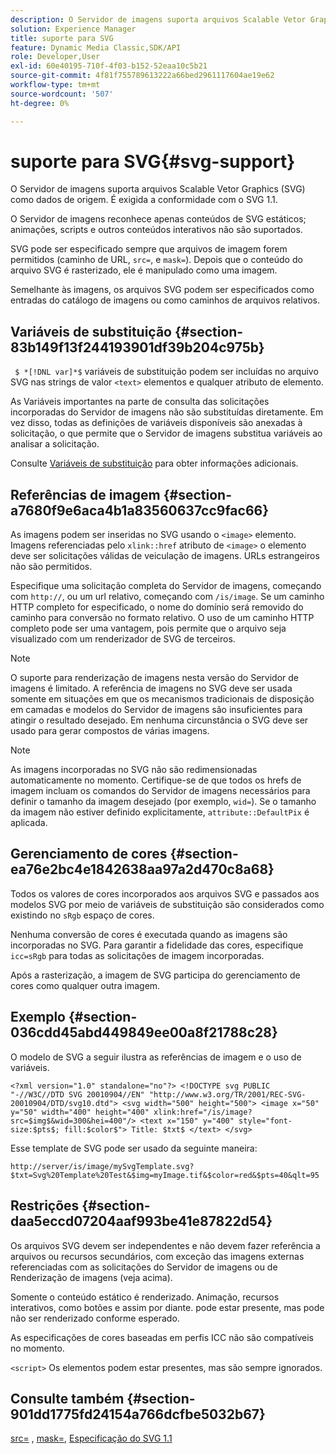 ```yaml
---
description: O Servidor de imagens suporta arquivos Scalable Vetor Graphics (SVG) como dados de origem. É exigida a conformidade com o SVG 1.1.
solution: Experience Manager
title: suporte para SVG
feature: Dynamic Media Classic,SDK/API
role: Developer,User
exl-id: 60e40195-710f-4f03-b152-52eaa10c5b21
source-git-commit: 4f81f755789613222a66bed2961117604ae19e62
workflow-type: tm+mt
source-wordcount: '507'
ht-degree: 0%

---
```


# suporte para SVG{#svg-support}

O Servidor de imagens suporta arquivos Scalable Vetor Graphics (SVG) como dados de origem. É exigida a conformidade com o SVG 1.1.

O Servidor de imagens reconhece apenas conteúdos de SVG estáticos; animações, scripts e outros conteúdos interativos não são suportados.

SVG pode ser especificado sempre que arquivos de imagem forem permitidos (caminho de URL, `src=`, e `mask=`). Depois que o conteúdo do arquivo SVG é rasterizado, ele é manipulado como uma imagem.

Semelhante às imagens, os arquivos SVG podem ser especificados como entradas do catálogo de imagens ou como caminhos de arquivos relativos.

## Variáveis de substituição {#section-83b149f13f244193901df39b204c975b}

` $ *[!DNL var]*$` variáveis de substituição podem ser incluídas no arquivo SVG nas strings de valor `<text>` elementos e qualquer atributo de elemento.

As Variáveis importantes na parte de consulta das solicitações incorporadas do Servidor de imagens não são substituídas diretamente. Em vez disso, todas as definições de variáveis disponíveis são anexadas à solicitação, o que permite que o Servidor de imagens substitua variáveis ao analisar a solicitação.

Consulte [Variáveis de substituição](../../../../../is-api/http-ref/image-serving-api-ref/c-http-protocol-reference/c-syntax-and-features/r-is-http-substitution-variables.md#reference-90dc01aba44940e4acdd0c6476e7aa5a) para obter informações adicionais.

## Referências de imagem {#section-a7680f9e6aca4b1a83560637cc9fac66}

As imagens podem ser inseridas no SVG usando o `<image>` elemento. Imagens referenciadas pelo `xlink::href` atributo de `<image>` o elemento deve ser solicitações válidas de veiculação de imagens. URLs estrangeiros não são permitidos.

Especifique uma solicitação completa do Servidor de imagens, começando com `http://`, ou um url relativo, começando com `/is/image`. Se um caminho HTTP completo for especificado, o nome do domínio será removido do caminho para conversão no formato relativo. O uso de um caminho HTTP completo pode ser uma vantagem, pois permite que o arquivo seja visualizado com um renderizador de SVG de terceiros.

>[!NOTE]
>
>O suporte para renderização de imagens nesta versão do Servidor de imagens é limitado. A referência de imagens no SVG deve ser usada somente em situações em que os mecanismos tradicionais de disposição em camadas e modelos do Servidor de imagens são insuficientes para atingir o resultado desejado. Em nenhuma circunstância o SVG deve ser usado para gerar compostos de várias imagens.

>[!NOTE]
>
>As imagens incorporadas no SVG não são redimensionadas automaticamente no momento. Certifique-se de que todos os hrefs de imagem incluam os comandos do Servidor de imagens necessários para definir o tamanho da imagem desejado (por exemplo, `wid=`). Se o tamanho da imagem não estiver definido explicitamente, `attribute::DefaultPix` é aplicada.

## Gerenciamento de cores {#section-ea76e2bc4e1842638aa97a2d470c8a68}

Todos os valores de cores incorporados aos arquivos SVG e passados aos modelos SVG por meio de variáveis de substituição são considerados como existindo no `sRgb` espaço de cores.

Nenhuma conversão de cores é executada quando as imagens são incorporadas no SVG. Para garantir a fidelidade das cores, especifique `icc=sRgb` para todas as solicitações de imagem incorporadas.

Após a rasterização, a imagem de SVG participa do gerenciamento de cores como qualquer outra imagem.

## Exemplo {#section-036cdd45abd449849ee00a8f21788c28}

O modelo de SVG a seguir ilustra as referências de imagem e o uso de variáveis.

`<?xml version="1.0" standalone="no"?> <!DOCTYPE svg PUBLIC "-//W3C//DTD SVG 20010904//EN" "http://www.w3.org/TR/2001/REC-SVG-20010904/DTD/svg10.dtd"> <svg width="500" height="500"> <image x="50" y="50" width="400" height="400" xlink:href="/is/image?src=$img$&wid=300&hei=400"/> <text x="150" y="400" style="font-size:$pts$; fill:$color$"> Title: $txt$ </text> </svg>`

Esse template de SVG pode ser usado da seguinte maneira:

`http://server/is/image/mySvgTemplate.svg?$txt=Svg%20Template%20Test&$img=myImage.tif&$color=red&$pts=40&qlt=95`

## Restrições {#section-daa5eccd07204aaf993be41e87822d54}

Os arquivos SVG devem ser independentes e não devem fazer referência a arquivos ou recursos secundários, com exceção das imagens externas referenciadas com as solicitações do Servidor de imagens ou de Renderização de imagens (veja acima).

Somente o conteúdo estático é renderizado. Animação, recursos interativos, como botões e assim por diante. pode estar presente, mas pode não ser renderizado conforme esperado.

As especificações de cores baseadas em perfis ICC não são compatíveis no momento.

`<script>` Os elementos podem estar presentes, mas são sempre ignorados.

## Consulte também {#section-901dd1775fd24154a766dcfbe5032b67}

[src=](../../../../../is-api/http-ref/image-serving-api-ref/c-http-protocol-reference/c-command-reference/r-src.md#reference-f6506637778c4c69bf106a7924a91ab1) , [mask=](../../../../../is-api/http-ref/image-serving-api-ref/c-http-protocol-reference/c-command-reference/r-mask.md#reference-922254e027404fb890b850e2723ee06e), [Especificação do SVG 1.1](https://www.w3.org/TR/SVG11/)

